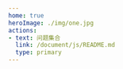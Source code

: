 ```yaml
---
home: true
heroImage: ./img/one.jpg
actions:
- text: 问题集合
  link: /document/js/README.md
  type: primary
---
```



